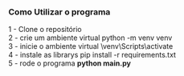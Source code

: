 ### Como Utilizar o programa

1 - Clone o repositório<br>
2 - crie um ambiente virtual python -m venv venv<br>
3 - inicie o ambiente virtual \venv\Scripts\activate<br>
4 - instale as librarys pip install -r requirements.txt<br>
5 - rode o programa <strong>python main.py</strong><br>
